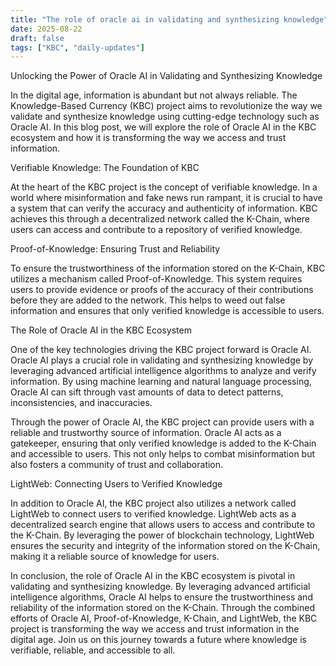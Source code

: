 ```yaml
---
title: "The role of oracle ai in validating and synthesizing knowledge"
date: 2025-08-22
draft: false
tags: ["KBC", "daily-updates"]
---
```


Unlocking the Power of Oracle AI in Validating and Synthesizing Knowledge

In the digital age, information is abundant but not always reliable. The Knowledge-Based Currency (KBC) project aims to revolutionize the way we validate and synthesize knowledge using cutting-edge technology such as Oracle AI. In this blog post, we will explore the role of Oracle AI in the KBC ecosystem and how it is transforming the way we access and trust information.

Verifiable Knowledge: The Foundation of KBC

At the heart of the KBC project is the concept of verifiable knowledge. In a world where misinformation and fake news run rampant, it is crucial to have a system that can verify the accuracy and authenticity of information. KBC achieves this through a decentralized network called the K-Chain, where users can access and contribute to a repository of verified knowledge.

Proof-of-Knowledge: Ensuring Trust and Reliability

To ensure the trustworthiness of the information stored on the K-Chain, KBC utilizes a mechanism called Proof-of-Knowledge. This system requires users to provide evidence or proofs of the accuracy of their contributions before they are added to the network. This helps to weed out false information and ensures that only verified knowledge is accessible to users.

The Role of Oracle AI in the KBC Ecosystem

One of the key technologies driving the KBC project forward is Oracle AI. Oracle AI plays a crucial role in validating and synthesizing knowledge by leveraging advanced artificial intelligence algorithms to analyze and verify information. By using machine learning and natural language processing, Oracle AI can sift through vast amounts of data to detect patterns, inconsistencies, and inaccuracies.

Through the power of Oracle AI, the KBC project can provide users with a reliable and trustworthy source of information. Oracle AI acts as a gatekeeper, ensuring that only verified knowledge is added to the K-Chain and accessible to users. This not only helps to combat misinformation but also fosters a community of trust and collaboration.

LightWeb: Connecting Users to Verified Knowledge

In addition to Oracle AI, the KBC project also utilizes a network called LightWeb to connect users to verified knowledge. LightWeb acts as a decentralized search engine that allows users to access and contribute to the K-Chain. By leveraging the power of blockchain technology, LightWeb ensures the security and integrity of the information stored on the K-Chain, making it a reliable source of knowledge for users.

In conclusion, the role of Oracle AI in the KBC ecosystem is pivotal in validating and synthesizing knowledge. By leveraging advanced artificial intelligence algorithms, Oracle AI helps to ensure the trustworthiness and reliability of the information stored on the K-Chain. Through the combined efforts of Oracle AI, Proof-of-Knowledge, K-Chain, and LightWeb, the KBC project is transforming the way we access and trust information in the digital age. Join us on this journey towards a future where knowledge is verifiable, reliable, and accessible to all.
